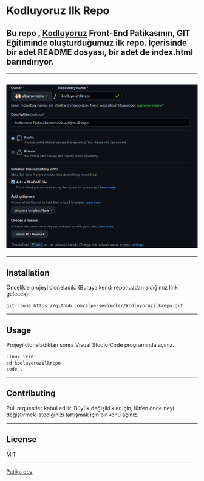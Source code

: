 # Kodluyoruz Ilk Repo
Bu repo , [Kodluyoruz](https://www.kodluyoruz.org/)  Front-End Patikasının, GIT Eğitiminde oluşturduğumuz ilk repo. İçerisinde bir adet README dosyası, bir adet de index.html barındırıyor.
---
---
![github_gorunumu](img/github_view.png)
---
---
## Installation

Öncelikle projeyi cloneladık. (Buraya kendi reponuzdan aldığımız link gelecek)

```
git clone https://github.com/alpersevincler/kodluyoruzilkrepo.git
```
---
## Usage

Projeyi cloneladıktan sonra Visual Studio Code programında açınız.
```
Linux için:
cd kodluyoruzilkrepo
code .
```
***
## Contributing
Pull requestler kabul edilir. Büyük değişiklikler için, lütfen önce neyi değiştirmek istediğinizi tartışmak için bir konu açınız.
***
## License
[MIT](https://choosealicense.com/licenses/mit/)
***
[Patika.dev](https://www.patika.dev/)
